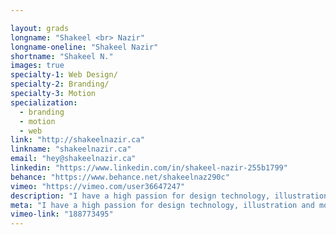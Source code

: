 ```yaml
---

layout: grads
longname: "Shakeel <br> Nazir"
longname-oneline: "Shakeel Nazir"
shortname: "Shakeel N."
images: true
specialty-1: Web Design/
specialty-2: Branding/
specialty-3: Motion
specialization:
  - branding
  - motion
  - web
link: "http://shakeelnazir.ca"
linkname: "shakeelnazir.ca"
email: "hey@shakeelnazir.ca"
linkedin: "https://www.linkedin.com/in/shakeel-nazir-255b1799"
behance: "https://www.behance.net/shakeelnaz290c"
vimeo: "https://vimeo.com/user36647247"
description: "I have a high passion for design technology, illustration and motion graphics. I also love watching everything related to MMA or basketball."
meta: "I have a high passion for design technology, illustration and motion graphics. I also love watching everything related to MMA or basketball."
vimeo-link: "188773495"
---
```

